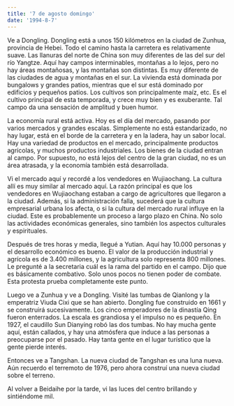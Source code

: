 ```yaml
---
title: '7 de agosto domingo'
date: '1994-8-7'
---
```


Ve a Dongling. Dongling está a unos 150 kilómetros en la ciudad de Zunhua, provincia de Hebei. Todo el camino hasta la carretera es relativamente suave. Las llanuras del norte de China son muy diferentes de las del sur del río Yangtze. Aquí hay campos interminables, montañas a lo lejos, pero no hay áreas montañosas, y las montañas son distintas. Es muy diferente de las ciudades de agua y montañas en el sur. La vivienda está dominada por bungalows y grandes patios, mientras que el sur está dominado por edificios y pequeños patios. Los cultivos son principalmente maíz, etc. Es el cultivo principal de esta temporada, y crece muy bien y es exuberante. Tal campo da una sensación de amplitud y buen humor.

La economía rural está activa. Hoy es el día del mercado, pasando por varios mercados y grandes escalas. Simplemente no está estandarizado, no hay lugar, está en el borde de la carretera y en la ladera, hay un sabor local. Hay una variedad de productos en el mercado, principalmente productos agrícolas, y muchos productos industriales. Los bienes de la ciudad entran al campo. Por supuesto, no está lejos del centro de la gran ciudad, no es un área atrasada, y la economía también está desarrollada.

Vi el mercado aquí y recordé a los vendedores en Wujiaochang. La cultura allí es muy similar al mercado aquí. La razón principal es que los vendedores en Wujiaochang estaban a cargo de agricultores que llegaron a la ciudad. Además, si la administración falla, sucederá que la cultura empresarial urbana los afecta, o si la cultura del mercado rural influye en la ciudad. Este es probablemente un proceso a largo plazo en China. No solo las actividades económicas generales, sino también los aspectos culturales y espirituales.

Después de tres horas y media, llegué a Yutian. Aquí hay 10.000 personas y el desarrollo económico es bueno. El valor de la producción industrial y agrícola es de 3.400 millones, y la agricultura solo representa 800 millones. Le pregunté a la secretaria cuál es la rama del partido en el campo. Dijo que es básicamente combativo. Solo unos pocos no tienen poder de combate. Esta protesta prueba completamente este punto.

Luego ve a Zunhua y ve a Dongling. Visité las tumbas de Qianlong y la emperatriz Viuda Cixi que se han abierto. Dongling fue construido en 1661 y se construirá sucesivamente. Los cinco emperadores de la dinastía Qing fueron enterrados. La escala es grandiosa y el impulso no es pequeño. En 1927, el caudillo Sun Dianying robó las dos tumbas. No hay mucha gente aquí, están callados, y hay una atmósfera que induce a las personas a preocuparse por el pasado. Hay tanta gente en el lugar turístico que la gente pierde interés.

Entonces ve a Tangshan. La nueva ciudad de Tangshan es una luna nueva. Aún recuerdo el terremoto de 1976, pero ahora construí una nueva ciudad sobre el terreno.

Al volver a Beidaihe por la tarde, vi las luces del centro brillando y sintiéndome mil.

